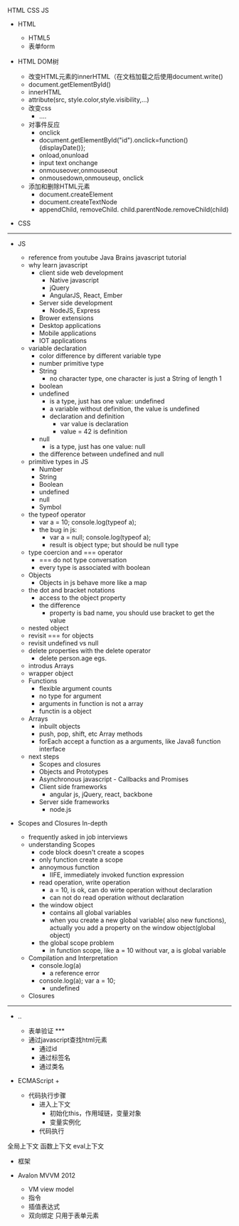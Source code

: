 HTML CSS JS

+ HTML
	+ HTML5
	+ 表单form
+ HTML DOM树
	+ 改变HTML元素的innerHTML（在文档加载之后使用document.write()
	+ document.getElementById()
	+ innerHTML
	+ attribute(src, style.color,style.visibility,...)
	+ 改变css
		+ ....
	+ 对事件反应
		+ onclick
		+ document.getElementById("id").onclick=function(){displayDate()};
		+ onload,onunload
		+ input  text onchange
		+ onmouseover,onmouseout
		+ onmousedown,onmouseup, onclick
	+ 添加和删除HTML元素
		+ document.createElement
		+ document.createTextNode
		+ appendChild, removeChild. child.parentNode.removeChild(child)

+ CSS

---
+ JS
	+ reference from youtube Java Brains javascript tutorial
	+ why learn javascript
		+ client side web development
			+ Native javascript
			+ jQuery
			+ AngularJS, React, Ember
		+ Server side development
			+ NodeJS, Express
		+ Brower extensions
		+ Desktop applications
		+ Mobile applications
		+ IOT applications
	+ variable declaration
		+ color difference by different variable type
		+ number primitive type
		+ String
			+ no character type, one character is just a String of length 1
		+ boolean
		+ undefined
			+ is a type, just has one value: undefined
			+ a variable without definition, the value is undefined
			+ declaration and definition
				+ var value is declaration
				+ value = 42 is definition
		+ null
			+ is a type, just has one value: null
		+ the difference between undefined and null
	+ primitive types in JS
		+ Number
		+ String
		+ Boolean
		+ undefined
		+ null
		+ Symbol
	+ the typeof operator
		+ var a = 10; console.log(typeof a);
		+ the bug in js:
			+ var a = null; console.log(typeof a);
			+ result is object type; but should be null type
	+ type coercion and === operator
		+ === do not type conversation
		+ every type is associated with boolean
	+ Objects
	 	+ Objects in js behave more like a map
	+ the dot and bracket notations
		+ access to the object property
		+ the difference
			+ property is bad name, you should use bracket to get the value
	+ nested object
	+ revisit === for objects
	+ revisit undefined vs null
	+ delete properties with the delete operator
		+ delete person.age egs.
	+ introdus Arrays
	+ wrapper object
	+ Functions
	 	+ flexible argument counts
		+ no type for argument
		+ arguments in function is not a array
		+ functin is a object
	+ Arrays
		+ inbuilt objects
		+ push, pop, shift, etc Array methods
		+ forEach accept a function as a arguments, like Java8 function interface
	+ next steps
	 	+ Scopes and closures
		+ Objects and Prototypes
		+ Asynchronous javascript - Callbacks and Promises
		+ Client side frameworks
			+ angular js, jQuery, react, backbone
		+ Server side frameworks
			+ node.js

+ Scopes and Closures In-depth
	+ frequently asked in job interviews
	+ understanding Scopes
		+ code block doesn't create a scopes
		+ only function create a scope
		+ annoymous function
			+ IIFE, immediately invoked function expression
		+ read operation, write operation
			+ a = 10, is ok, can do wirte operation without declaration
			+ can not do read operation without declaration
		+ the window object
			+ contains all global variables
			+ when you create a new global variable( also new functions), actually you add a property on the window object(global object)
		+ the global scope problem
			+ in function scope, like a = 10 without var, a is global variable
	+ Compilation and Interpretation
		+ console.log(a)
			+ a reference error
		+ console.log(a); var a = 10;
			+ undefined
	+ Closures
---
+ ..
	+ 表单验证 ***
	+ 通过javascript查找html元素
	 	+ 通过id
		+ 通过标签名
		+ 通过类名


+ ECMAScript
	+

	+ 代码执行步骤
		+ 进入上下文
			+ 初始化this，作用域链，变量对象
			+ 变量实例化
		+ 代码执行


全局上下文
函数上下文
eval上下文

+ 框架

+ Avalon MVVM 2012
	+ VM  view model
	+ 指令
	+ 插值表达式
	+ 双向绑定 只用于表单元素
